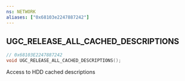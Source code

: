 ```yaml
---
ns: NETWORK
aliases: ["0x68103e2247887242"]
---
```

## UGC_RELEASE_ALL_CACHED_DESCRIPTIONS

```c
// 0x68103E2247887242
void UGC_RELEASE_ALL_CACHED_DESCRIPTIONS();
```

Access to HDD cached descriptions

